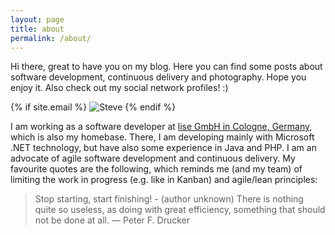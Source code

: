 ```yaml
---
layout: page
title: about
permalink: /about/
---
```


Hi there, great to have you on my blog. Here you can find some posts about software development, continuous delivery and photography. Hope you enjoy it. Also check out my social network profiles! :)

{% if site.email %}
![Steve](https://www.gravatar.com/avatar/d99c2a3a8f27cffbcd0a390286aba109?s=120)
{% endif %}

I am working as a software developer at [lise GmbH in Cologne, Germany][lise-gmbh], which is also my homebase. There, I am developing mainly with Microsoft .NET technology, but have also some experience in Java and PHP. I am an advocate of agile software development and continuous delivery. My favourite quotes are the following, which reminds me (and my team) of limiting the work in progress (e.g. like in Kanban) and agile/lean principles:

> Stop starting, start finishing! - (author unknown)
> There is nothing quite so useless, as doing with great efficiency, something that should not be done at all. ― Peter F. Drucker

[lise-gmbh]: https://www.lise.de